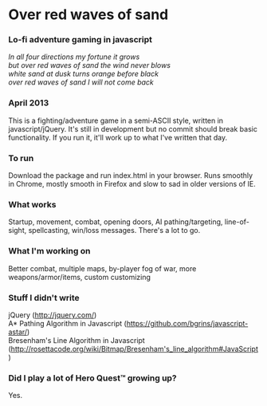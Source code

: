 <h1>Over red waves of sand</h1>

<h3>Lo-fi adventure gaming in javascript</h3>

<p><em>In all four directions my fortune it grows<br></em>
<em>but over red waves of sand the wind never blows<br></em>
<em>white sand at dusk turns orange before black<br></em>
<em>over red waves of sand I will not come back</em></p>

<h3>April 2013</h3>
<p>This is a fighting/adventure game in a semi-ASCII style, written in javascript/jQuery. It's still in development but no commit should break basic functionality. If you run it, it'll work up to what I've written that day.</p>

<h3>To run</h3>
<p>Download the package and run index.html in your browser. Runs smoothly in Chrome, mostly smooth in Firefox and slow to sad in older versions of IE.</p>

<h3>What works</h3>

<p>Startup, movement, combat, opening doors, AI pathing/targeting, line-of-sight, spellcasting, win/loss messages. There's a lot to go.</p>

<h3>What I'm working on</h3>

<p>Better combat, multiple maps, by-player fog of war, more weapons/armor/items, custom customizing</p>

<h3>Stuff I didn't write</h3>

<p>jQuery (<a href="http://jquery.com/">http://jquery.com/</a>)<br>
A* Pathing Algorithm in Javascript (<a href="https://github.com/bgrins/javascript-astar/">https://github.com/bgrins/javascript-astar/</a>)<br>
Bresenham's Line Algorithm in Javascript (<a href="http://rosettacode.org/wiki/Bitmap/Bresenham's_line_algorithm#JavaScript">http://rosettacode.org/wiki/Bitmap/Bresenham's_line_algorithm#JavaScript</a>)</p>

<h3>Did I play a lot of Hero Quest™ growing up?</h3>

<p>Yes.</p>
